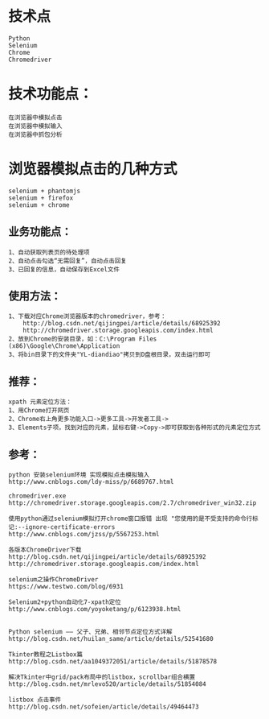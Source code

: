 # 技术点
	Python
	Selenium
	Chrome
	Chromedriver

# 技术功能点：
	在浏览器中模拟点击
	在浏览器中模拟输入
	在浏览器中抓包分析

# 浏览器模拟点击的几种方式
	selenium + phantomjs
	selenium + firefox
	selenium + chrome
	
## 业务功能点：
	1、自动获取列表页的待处理项
	2、自动点击勾选“无需回复”，自动点击回复
	3、已回复的信息，自动保存到Excel文件

## 使用方法：
	1、下载对应Chrome浏览器版本的chromedriver，参考：
		http://blog.csdn.net/qijingpei/article/details/68925392
		http://chromedriver.storage.googleapis.com/index.html
	2、放到Chrome的安装目录，如：C:\Program Files (x86)\Google\Chrome\Application
	3、将bin目录下的文件夹"YL-diandiao"拷贝到D盘根目录，双击运行即可

## 推荐：
	xpath 元素定位方法：
	1、用Chrome打开网页
	2、Chrome右上角更多功能入口->更多工具->开发者工具->
	3、Elements子项，找到对应的元素，鼠标右键->Copy->即可获取到各种形式的元素定位方式

## 参考：
	python 安装selenium环境 实现模拟点击模拟输入
	http://www.cnblogs.com/ldy-miss/p/6689767.html
	
	chromedriver.exe
	http://chromedriver.storage.googleapis.com/2.7/chromedriver_win32.zip

	使用python通过selenium模拟打开chrome窗口报错 出现 "您使用的是不受支持的命令行标记:--ignore-certificate-errors
	http://www.cnblogs.com/jzss/p/5567253.html

	各版本ChromeDriver下载
	http://blog.csdn.net/qijingpei/article/details/68925392
	http://chromedriver.storage.googleapis.com/index.html

	selenium之操作ChromeDriver
	https://www.testwo.com/blog/6931

	Selenium2+python自动化7-xpath定位
	http://www.cnblogs.com/yoyoketang/p/6123938.html


	Python selenium —— 父子、兄弟、相邻节点定位方式详解
	http://blog.csdn.net/huilan_same/article/details/52541680

	Tkinter教程之Listbox篇
	http://blog.csdn.net/aa1049372051/article/details/51878578

	解决Tkinter中grid/pack布局中的listbox，scrollbar组合横置
	http://blog.csdn.net/mrlevo520/article/details/51854084

	listbox 点击事件
	http://blog.csdn.net/sofeien/article/details/49464473
	
